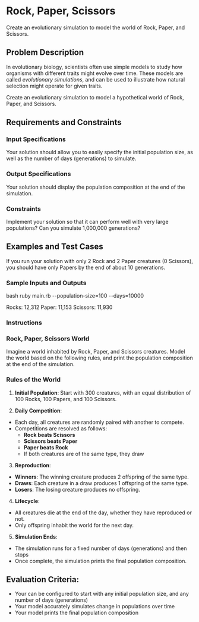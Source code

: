 # Rock, Paper, Scissors

Create an evolutionary simulation to model the world of Rock, Paper, and Scissors.

## Problem Description

In evolutionary biology, scientists often use simple models to study how organisms with different traits might evolve over time.
These models are called _evolutionary simulations_, and can be used to illustrate how natural selection might operate for given traits.

Create an evolutionary simulation  to model a hypothetical world of Rock, Paper, and Scissors.


## Requirements and Constraints

### Input Specifications

Your solution should allow you to easily specify the initial population size, as well as the number of  days (generations) to simulate.

### Output Specifications

Your solution should display the population composition at the end of the simulation.


### Constraints

Implement your solution so that it can perform well with very large populations? Can you simulate 1,000,000 generations?

## Examples and Test Cases

If you run your solution with only 2 Rock and 2 Paper creatures (0 Scissors), you should have only Papers by the end of about 10 generations.

### Sample Inputs and Outputs

bash
ruby main.rb --population-size=100 --days=10000

Rocks: 12,312
Paper: 11,153
Scissors: 11,930


### Instructions

### Rock, Paper, Scissors World

Imagine a world inhabited by Rock, Paper, and Scissors creatures. Model the world based on the following rules, and print the population composition at the end of the simulation.

### Rules of the World

1. **Initial Population**: Start with 300 creatures, with an equal distribution of 100 Rocks, 100 Papers, and 100 Scissors.

2. **Daily Competition**:
- Each day, all creatures are randomly paired with another to compete.
- Competitions are resolved as follows:
    - **Rock beats Scissors**
    - **Scissors beats Paper**
    - **Paper beats Rock**
    - If both creatures are of the same type, they draw

3. **Reproduction**:
- **Winners**: The winning creature produces 2 offspring of the same type.
- **Draws**: Each creature in a draw produces 1 offspring of the same type.
- **Losers**: The losing creature produces no offspring.

4. **Lifecycle**:
- All creatures die at the end of the day, whether they have reproduced or not.
- Only offspring inhabit the world for the next day.

5. **Simulation Ends**:
- The simulation runs for a fixed number of days (generations) and then stops
- Once complete, the simulation prints the final population composition.


## Evaluation Criteria:

- Your can be configured to start with any initial population size, and any number of days (generations)
- Your model accurately simulates change in populations over time
- Your model prints the final population composition